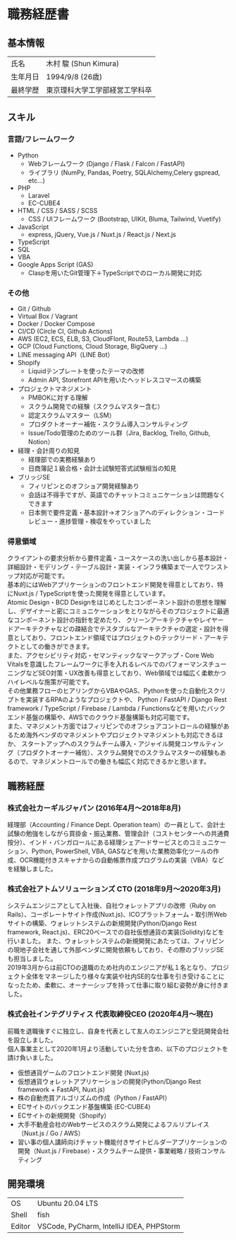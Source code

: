 # 職務経歴書

## 基本情報
| | |
|---|-----|
|氏名|木村 駿 (Shun Kimura)|
|生年月日| 1994/9/8 (26歳)|
|最終学歴|東京理科大学工学部経営工学科卒|

## スキル
### 言語/フレームワーク
- Python
  - Webフレームワーク (Django / Flask / Falcon / FastAPI)
  - ライブラリ (NumPy, Pandas, Poetry, SQLAlchemy,Celery  gspread,  etc...)
- PHP
  - Laravel
  - EC-CUBE4
- HTML / CSS / SASS / SCSS
  - CSS / UIフレームワーク (Bootstrap, UIKit, Bluma, Tailwind, Vuetify)
- JavaScript
  - express, jQuery, Vue.js / Nuxt.js / React.js / Next.js
- TypeScript
- SQL
- VBA
- Google Apps Script (GAS)
  - Claspを用いたGit管理下＋TypeScriptでのローカル開発に対応

### その他
- Git / Github
- Virtual Box / Vagrant
- Docker / Docker Compose
- CI/CD (Circle CI, Github Actions)
- AWS (EC2, ECS, ELB, S3, CloudFlont, Route53, Lambda ...)
- GCP (Cloud Functions, Cloud Storage, BigQuery ...)
- LINE messaging API（LINE Bot）
- Shopify
  - Liquidテンプレートを使ったテーマの改修
  - Admin API, Storefront APIを用いたヘッドレスコマースの構築
- プロジェクトマネジメント
  - PMBOKに対する理解
  - スクラム開発での経験（スクラムマスター含む）
  - 認定スクラムマスター（LSM）
  - プロダクトオーナー補佐・スクラム導入コンサルティング
  - Issue/Todo管理のためのツール群（Jira, Backlog, Trello, Github, Notion）
- 経理・会計周りの知見
  - 経理部での実務経験あり
  - 日商簿記１級合格・会計士試験短答式試験相当の知見
- ブリッジSE
  - フィリピンとのオフショア開発経験あり
  - 会話は不得手ですが、英語でのチャットコミュニケーションは問題なくできます
  - 日本側で要件定義・基本設計→オフショアへのディレクション・コードレビュー・進捗管理・検収をやっていました

### 得意領域
クライアントの要求分析から要件定義・ユースケースの洗い出しから基本設計・詳細設計・モデリング・テーブル設計・実装・インフラ構築まで一人でワンストップ対応が可能です。<br>
基本的にはWebアプリケーションのフロントエンド開発を得意としており、特にNuxt.js / TypeScriptを使った開発を得意としています。<br>
Atomic Design・BCD Designをはじめとしたコンポーネント設計の思想を理解し、デザイナーと密にコミュニケーションをとりながらそのプロジェクトに最適なコンポーネント設計の指針を定めたり、
クリーンアーキテクチャやレイヤードアーキテクチャなどの疎結合でテスタブルなアーキテクチャの選定・設計を得意としており、フロントエンド領域ではプロジェクトのテックリード・アーキテクトとしての働きができます。<br>
また、アクセシビリティ対応・セマンティックなマークアップ・Core Web Vitalsを意識したフレームワークに手を入れるレベルでのパフォーマンスチューニングなどSEO対策・UX改善も得意としており、Web領域では幅広く柔軟かつハイレベルな施策が可能です。<br>
その他業務フローのヒアリングからVBAやGAS、Pythonを使った自動化スクリプトを実装するRPAのようなプロジェクトや、
Python / FastAPI / Django Rest framework / TypeScript / Firebase / Lambda / Functionsなどを用いたバックエンド基盤の構築や、AWSでのクラウド基盤構築も対応可能です。<br>
また、マネジメント方面ではフィリピンでのオフショアコントロールの経験があるため海外ベンダのマネジメントやプロジェクトマネジメントも対応できるほか、
スタートアップへのスクラムチーム導入・アジャイル開発コンサルティング（プロダクトオーナー補佐）、スクラム開発でのスクラムマスターの経験もあるので、マネジメントロールでの働きも幅広く対応できるかと思います。


## 職務経歴
### 株式会社カーギルジャパン (2016年4月〜2018年8月)
経理部（Accounting / Finance Dept. Operation team）の一員として、会計士試験の勉強をしながら買掛金・振込業務、管理会計（コストセンターへの共通費按分）、インド・バンガロールにある経理シェアードサービスとのコミュニケーション、Python, PowerShell, VBA, GASなどを用いた業務効率化ツールの作成、OCR機能付きスキャナからの自動帳票作成プログラムの実装（VBA）などを経験しました。

### 株式会社アトムソリューションズ CTO (2018年9月〜2020年3月)
システムエンジニアとして入社後、自社ウォレットアプリの改修（Ruby on Rails）、コーポレートサイト作成(Nuxt.js)、ICOプラットフォーム・取引所Webサイトの構築、ウォレットシステムの新規開発(Python/Django Rest framework, React.js)、ERC20ベースでの自社仮想通貨の実装(Solidity)などを行いました。
また、ウォレットシステムの新規開発にあたっては、フィリピンの現地子会社を通して外部ベンダに開発依頼もしており、その際のブリッジSEも担当しました。<br>
2019年3月からは前CTOの退職のため社内のエンジニアが私１名となり、プロジェクト全体をマネージしたり様々な実装や社内SE的な仕事を引き受けることになったため、柔軟に、オーナーシップを持って仕事に取り組む姿勢が身に付きました。

### 株式会社インテグリティス 代表取締役CEO (2020年4月〜現在)
前職を退職後すぐに独立し、自身を代表として友人のエンジニアと受託開発会社を設立しました。<br>
個人事業主として2020年1月より活動していた分を含め、以下のプロジェクトを請け負いました。
- 仮想通貨ゲームのフロントエンド開発 (Nuxt.js)
- 仮想通貨ウォレットアプリケーションの開発(Python/Django Rest framework + FastAPI, Nuxt.js)
- 株の自動売買アルゴリズムの作成（Python / FastAPI）
- ECサイトのバックエンド基盤構築 (EC-CUBE4)
- ECサイトの新規開発（Shopify）
- 大手不動産会社のWebサービスのスクラム開発によるフルリプレイス（Nuxt.js / Go / AWS）
- 習い事の個人講師向けチャット機能付きサイトビルダーアプリケーションの開発（Nuxt.js / Firebase）・スクラムチーム提供・事業戦略 / 技術コンサルティング


## 開発環境
| | |
|---|-----|
|OS|Ubuntu 20.04 LTS|
|Shell| fish |
|Editor| VSCode, PyCharm, IntelliJ IDEA, PHPStorm |
